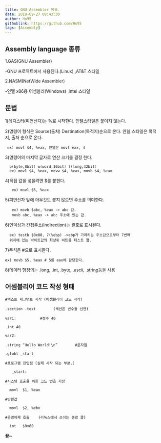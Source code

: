 ```yaml
---
title: GNU Assembler 메모.
date: 2018-09-27 09:43:30
author: Ho95
githublink: https://github.com/Ho95
tags: [Assembly]  
---
```




## **Assembly language 종류**

1.GAS(GNU Assembler)

 -GNU 프로젝트에서 사용된다.(Linux)	,AT&T 스타일

2.NASM(NetWide Assembler)

 -인텔 x86용 어셈블러(Windows)	,intel 스타일



## 문법

1)레지스터(피연산자)는 %로 시작한다.  인텔스타일은 붙이지 않는다.



2)명령어 형식은 Source(출처) Destination(목적지)순으로 온다. 인텔 스타일은 목적지, 출처 순으로 온다.

```
 ex) movl $4, %eax, 인텔은 movl eax, 4 
```



3)명령어의 마지막 글자로 연산 크기를 결정 한다.

```
  b(byte,8bit) w(word,16bit) l(long,32bit)
  ex) movl $4, %eax, movw $4, %eax, movb $4, %eax
```



4)직접 값을 넣을려면 $를 붙힌다.

```
   ex) movl $5, %eax
```



5)피연산자 앞에 아무것도 붙지 않으면 주소를 의미한다.

```
   ex) movb $abc, %eax -> abc 값.
   movb abc, %eax -> abc 주소에 있는 값.
```



6)인덱싱과 간접주소(indirection)는 괄호로 표시된다.

```
  ex) testb $0x80, 7(%ebp) ->ebp가 가리키는 주소값으로부터 7번째
  위치에 있는 바이트값의 최상위 비트를 테스트 함.
```



7)주석은 #으로 표시한다.

```
ex) movb $5, %eax # 5를 eax에 할당한다.
```



8)데이터 형정의는 .long, .int, .byte, .ascii, .string등을 사용



## 어셈블리어 코드 작성 형태

```
#텍스트 세그먼트 시작 (어셈블리어 코드 시작)

.section .text		  (섹션은 변수들 선언)

var1:			#정수 40

.int 40

var2:

.string “Hello World!\n”		#문자열

.globl _start

#프로그램 진입점 (실제 시작 되는 부분.)

   _start:

#시스템 호출을 위한 코드 번호 지정

  movl  $1, %eax

#반환값

  movl  $2, %ebx

#운영체제 호출	(리눅스에서 쓰이는 종료 콜)

  int   $0x80
```

**끝~**